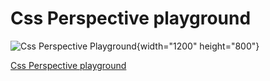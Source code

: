 ﻿# Css Perspective playground
 
![Css Perspective Playground](https://i.ibb.co/K0tdMkm/CSS-PERSPECTIVE.png ){width="1200" height="800"}


[Css Perspective playground](https://hassan-boulhilt.github.io/Css-Perspective-Playground/)
